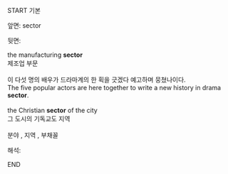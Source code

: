 START
기본

앞면:
sector


뒷면:
<div>the manufacturing <b>sector</b> <br></div><div><div>제조업 부문</div></div><div><br></div><div><div><div>이 다섯 명의 배우가 드라마계의 한 획을 긋겠다 예고하며 뭉쳤나이다.</div></div><div><div>The five popular actors are here together to write a new history in drama <strong>sector</strong>.</div></div></div><div><br></div><div><div>the Christian <strong>sector</strong> of the city </div><div><div>그 도시의 기독교도 지역</div></div></div><div><br></div><div>분야 , 지역 , 부채꼴</div>


해석:

END